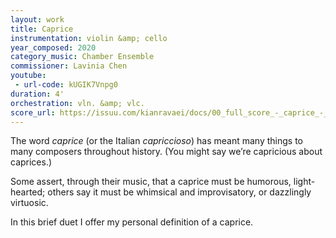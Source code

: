 ```yaml
---
layout: work
title: Caprice
instrumentation: violin &amp; cello
year_composed: 2020
category_music: Chamber Ensemble
commissioner: Lavinia Chen
youtube:
 - url-code: kUGIK7Vnpg0
duration: 4'
orchestration: vln. &amp; vlc.
score_url: https://issuu.com/kianravaei/docs/00_full_score_-_caprice_-_ed_2
---
```


The word <i>caprice</i> (or the Italian <i>capriccioso</i>) has meant many things to many composers throughout history. (You might say we’re capricious about caprices.)

Some assert, through their music, that a caprice must be humorous, light-hearted; others say it must be whimsical and improvisatory, or dazzlingly virtuosic. 

In this brief duet I offer my personal definition of a caprice.